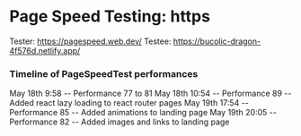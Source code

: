# Page Speed Testing: https

Tester: https://pagespeed.web.dev/
Testee: https://bucolic-dragon-4f576d.netlify.app/

### Timeline of PageSpeedTest performances

May 18th 9:58 -- Performance 77 to 81
May 18th 10:54 -- Performance 89 -- Added react lazy loading to react router pages
May 19th 17:54 -- Performance 85 -- Added animations to landing page
May 19th 20:05 -- Performance 82 -- Added images and links to landing page
